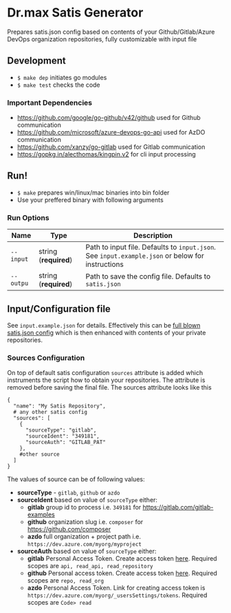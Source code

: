 # Dr.max Satis Generator
Prepares satis.json config based on contents of your Github/Gitlab/Azure DevOps organization repositories, fully customizable with input file

## Development
- `$ make dep` initiates go modules
- `$ make test` checks the code

### Important Dependencies
- https://github.com/google/go-github/v42/github used for Github communication
- https://github.com/microsoft/azure-devops-go-api used for AzDO communication
- https://github.com/xanzy/go-gitlab used for Gitlab communication
- https://gopkg.in/alecthomas/kingpin.v2 for cli input processing

## Run!
- `$ make` prepares win/linux/mac binaries into bin folder
- Use your preffered binary with following arguments

### Run Options

| Name              | Type                  | Description                                                                                       |
|-------------------|-----------------------|---------------------------------------------------------------------------------------------------|
| `--input`         | string (**required**) | Path to input file. Defaults to `input.json`. See `input.example.json` or below for instructions  |
| `--outpu`         | string (**required**) | Path to save the config file. Defaults to `satis.json`                                            |

## Input/Configuration file
See `input.example.json` for details. Effectively this can be [full blown satis.json config](https://getcomposer.org/doc/articles/handling-private-packages.md#setup) which is then enhanced with contents of your private repositories.

### Sources Configuration
On top of default satis configuration `sources` attribute is added which instruments the script how to obtain your repositories. The attribute is removed before saving the final file.
The sources attribute looks like this
```
{
  "name": "My Satis Repository",
  # any other satis config
  "sources": [
    {
      "sourceType": "gitlab",
      "sourceIdent": "349181",
      "sourceAuth": "GITLAB_PAT"
    },
    #other source
  ]
}
```

The values of source can be of following values:
- **sourceType** - `gitlab`, `github` or `azdo`
- **sourceIdent** based on value of `sourceType` either:
  - **gitlab** group id to process i.e. `349181` for https://gitlab.com/gitlab-examples
  - **github** organization slug i.e. `composer` for https://github.com/composer
  - **azdo** full organization + project path i.e. `https://dev.azure.com/myorg/myproject`
- **sourceAuth** based on value of `sourceType` either:
  - **gitlab** Personal Access Token. Create access token [here](https://gitlab.com/-/profile/personal_access_tokens). Required scopes are `api, read_api, read_repository`
  - **github** Personal access token. Create access token [here](https://github.com/settings/tokens). Required scopes are `repo, read_org`
  - **azdo** Personal Access Token. Link for creating access token is `https://dev.azure.com/myorg/_usersSettings/tokens`. Required scopes are `Code> read`


